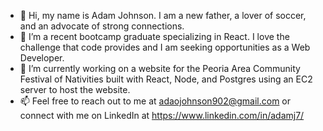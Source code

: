 - 👋 Hi, my name is Adam Johnson. I am a new father, a lover of soccer, and an advocate of strong connections.
- 👀 I’m a recent bootcamp graduate specializing in React. I love the challenge that code provides and I am seeking opportunities as a Web Developer.
- 🌱 I’m currently working on a website for the Peoria Area Community Festival of Nativities built with React, Node, and Postgres using an EC2 server to host the website.
- 📫 Feel free to reach out to me at adaojohnson902@gmail.com or connect with me on LinkedIn at https://www.linkedin.com/in/adamj7/
